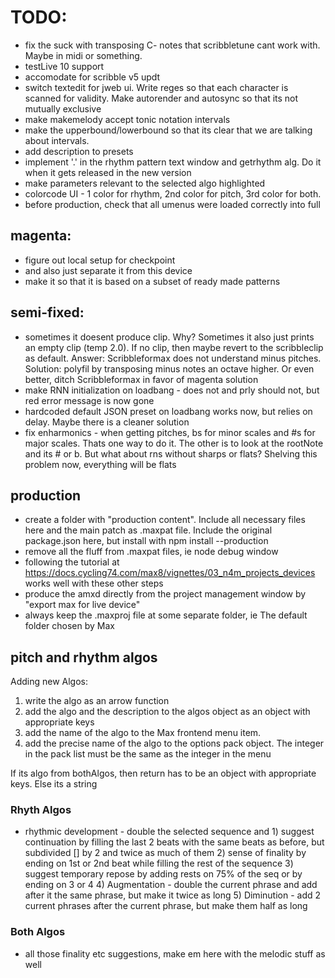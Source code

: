 # TODO:

- fix the suck with transposing C- notes that scribbletune cant work with. Maybe in midi or something.
- testLive 10 support
- accomodate for scribble v5 updt
- switch textedit for jweb ui. Write reges so that each character is scanned for validity. Make autorender and autosync so that its not mutually exclusive
- make makemelody accept tonic notation intervals
- make the upperbound/lowerbound so that its clear that we are talking about intervals.
- add description to presets
- implement '.' in the rhythm pattern text window and getrhythm alg. Do it when it gets released in the new version
- make parameters relevant to the selected algo highlighted
- colorcode UI - 1 color for rhythm, 2nd color for pitch, 3rd color for both.
- before production, check that all umenus were loaded correctly into full

## magenta:

- figure out local setup for checkpoint
- and also just separate it from this device
- make it so that it is based on a subset of ready made patterns

## semi-fixed:

- sometimes it doesent produce clip. Why? Sometimes it also just prints an empty clip (temp 2.0). If no clip, then maybe revert to the scribbleclip as default. Answer: Scribbleformax does not understand minus pitches. Solution: polyfil by transposing minus notes an octave higher. Or even better, ditch Scribbleformax in favor of magenta solution
- make RNN initialization on loadbang - does not and prly should not, but red error message is now gone
- hardcoded default JSON preset on loadbang works now, but relies on delay. Maybe there is a cleaner solution
- fix enharmonics - when getting pitches, bs for minor scales and #s for major scales. Thats one way to do it. The other is to look at the rootNote and its # or b. But what about rns without sharps or flats? Shelving this problem now, everything will be flats

## production

- create a folder with "production content". Include all necessary files here and the main patch as .maxpat file. Include the original package.json here, but install with npm install --production
- remove all the fluff from .maxpat files, ie node debug window
- following the tutorial at https://docs.cycling74.com/max8/vignettes/03_n4m_projects_devices works well with these other steps
- produce the amxd directly from the project management window by "export max for live device"
- always keep the .maxproj file at some separate folder, ie The default folder chosen by Max

## pitch and rhythm algos

Adding new Algos:

1. write the algo as an arrow function
2. add the algo and the description to the algos object as an object with appropriate keys
3. add the name of the algo to the Max frontend menu item.
4. add the precise name of the algo to the options pack object. The integer in the pack list must be the same as the integer in the menu

If its algo from bothAlgos, then return has to be an object with appropriate keys. Else its a string

### Rhyth Algos

- rhythmic development - double the selected sequence and 1) suggest continuation by filling the last 2 beats with the same beats as before, but subdivided [] by 2 and twice as much of them 2) sense of finality by ending on 1st or 2nd beat while filling the rest of the sequence 3) suggest temporary repose by adding rests on 75% of the seq or by ending on 3 or 4 4) Augmentation - double the current phrase and add after it the same phrase, but make it twice as long 5) Diminution - add 2 current phrases after the current phrase, but make them half as long

### Both Algos

- all those finality etc suggestions, make em here with the melodic stuff as well
